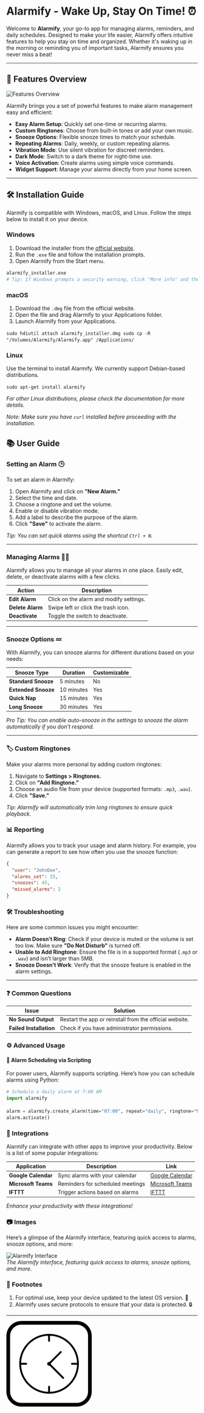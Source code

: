 
# Alarmify - Wake Up, Stay On Time! ⏰

Welcome to **Alarmify**, your go-to app for managing alarms, reminders, and daily schedules. Designed to make your life easier, Alarmify offers intuitive features to help you stay on time and organized. Whether it's waking up in the morning or reminding you of important tasks, Alarmify ensures you never miss a beat!

---

## 🌟 Features Overview

![Features Overview](features_overview.png)

Alarmify brings you a set of powerful features to make alarm management easy and efficient:

- **Easy Alarm Setup**: Quickly set one-time or recurring alarms.
- **Custom Ringtones**: Choose from built-in tones or add your own music.
- **Snooze Options**: Flexible snooze times to match your schedule.
- **Repeating Alarms**: Daily, weekly, or custom repeating alarms.
- **Vibration Mode**: Use silent vibration for discreet reminders.
- **Dark Mode**: Switch to a dark theme for night-time use.
- **Voice Activation**: Create alarms using simple voice commands.
- **Widget Support**: Manage your alarms directly from your home screen.

---

## 🛠️ Installation Guide

Alarmify is compatible with Windows, macOS, and Linux. Follow the steps below to install it on your device.

### Windows
1. Download the installer from the [official website](https://alarmify.com/download).
2. Run the `.exe` file and follow the installation prompts.
3. Open Alarmify from the Start menu.

```bash
alarmify_installer.exe
# Tip: If Windows prompts a security warning, click "More info" and then "Run anyway."
```

### macOS

1.  Download the `.dmg` file from the official website.
2.  Open the file and drag Alarmify to your Applications folder.
3.  Launch Alarmify from your Applications.



`sudo hdiutil attach alarmify_installer.dmg
sudo cp -R "/Volumes/Alarmify/Alarmify.app" /Applications/` 

### Linux

Use the terminal to install Alarmify. We currently support Debian-based distributions.

`sudo apt-get install alarmify` 

_For other Linux distributions, please check the documentation for more details._

_Note: Make sure you have `curl` installed before proceeding with the installation._

## 📚 User Guide

### Setting an Alarm 🕒
To set an alarm in Alarmify:

1. Open Alarmify and click on **"New Alarm."**
2. Select the time and date.
3. Choose a ringtone and set the volume.
4. Enable or disable vibration mode.
5. Add a label to describe the purpose of the alarm.
6. Click **"Save"** to activate the alarm.

*Tip: You can set quick alarms using the shortcut `Ctrl + N`.* 

---

### Managing Alarms 🧑‍💻
Alarmify allows you to manage all your alarms in one place. Easily edit, delete, or deactivate alarms with a few clicks.

| Action        | Description                                   |
|---------------|-----------------------------------------------|
| **Edit Alarm**    | Click on the alarm and modify settings.       |
| **Delete Alarm**  | Swipe left or click the trash icon.           |
| **Deactivate**    | Toggle the switch to deactivate.             |

---

### Snooze Options 💤
With Alarmify, you can snooze alarms for different durations based on your needs:

| Snooze Type      | Duration   | Customizable |
|------------------|------------|--------------|
| **Standard Snooze**  | 5 minutes  | No           |
| **Extended Snooze**  | 10 minutes | Yes          |
| **Quick Nap**        | 15 minutes | Yes          |
| **Long Snooze**      | 30 minutes | Yes          |

*Pro Tip: You can enable auto-snooze in the settings to snooze the alarm automatically if you don't respond.*

---

### 🏷️ Custom Ringtones
Make your alarms more personal by adding custom ringtones:

1. Navigate to **Settings > Ringtones.**
2. Click on **"Add Ringtone."**
3. Choose an audio file from your device (supported formats: `.mp3`, `.wav`).
4. Click **"Save."**

*Tip: Alarmify will automatically trim long ringtones to ensure quick playback.*

### 📊 Reporting
Alarmify allows you to track your usage and alarm history. For example, you can generate a report to see how often you use the snooze function:

```json
{
  "user": "JohnDoe",
  "alarms_set": 25,
  "snoozes": 45,
  "missed_alarms": 2
}
```

### 🛠️ Troubleshooting
Here are some common issues you might encounter:

- **Alarm Doesn’t Ring**: Check if your device is muted or the volume is set too low. Make sure **"Do Not Disturb"** is turned off.
- **Unable to Add Ringtone**: Ensure the file is in a supported format (`.mp3` or `.wav`) and isn’t larger than 5MB.
- **Snooze Doesn’t Work**: Verify that the snooze feature is enabled in the alarm settings.

---

### ❓ Common Questions

| Issue              | Solution                                           |
|--------------------|----------------------------------------------------|
| **No Sound Output**    | Restart the app or reinstall from the official website. |
| **Failed Installation** | Check if you have administrator permissions.     |


### ⚙️ Advanced Usage

#### 📝 Alarm Scheduling via Scripting
For power users, Alarmify supports scripting. Here’s how you can schedule alarms using Python:

```python
# Schedule a daily alarm at 7:00 AM
import alarmify

alarm = alarmify.create_alarm(time="07:00", repeat="daily", ringtone="Morning_Bird.mp3")
alarm.activate()
```
### 🔗 Integrations
Alarmify can integrate with other apps to improve your productivity. Below is a list of some popular integrations:

| Application         | Description                           | Link                   |
|---------------------|---------------------------------------|------------------------|
| **Google Calendar**  | Sync alarms with your calendar       | [Google Calendar](https://calendar.google.com) |
| **Microsoft Teams**  | Reminders for scheduled meetings     | [Microsoft Teams](https://teams.microsoft.com) |
| **IFTTT**           | Trigger actions based on alarms      | [IFTTT](https://ifttt.com) |

*Enhance your productivity with these integrations!*

### 📷 Images
Here’s a glimpse of the Alarmify interface, featuring quick access to alarms, snooze options, and more:

![Alarmify Interface](alarmify_interface.png)  
*The Alarmify interface, featuring quick access to alarms, snooze options, and more.*
### 📜 Footnotes
1. For optimal use, keep your device updated to the latest OS version. 🔄
2. Alarmify uses secure protocols to ensure that your data is protected. 🔒






---
![App ICON](images.png)
